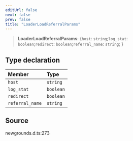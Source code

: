 ```yaml
---
editUrl: false
next: false
prev: false
title: "LoaderLoadReferralParams"
---
```


> **LoaderLoadReferralParams**: \{`host`: `string`;`log_stat`: `boolean`;`redirect`: `boolean`;`referral_name`: `string`;  }

## Type declaration

| Member | Type |
| :------ | :------ |
| `host` | `string` |
| `log_stat` | `boolean` |
| `redirect` | `boolean` |
| `referral_name` | `string` |

## Source

newgrounds.d.ts:273
